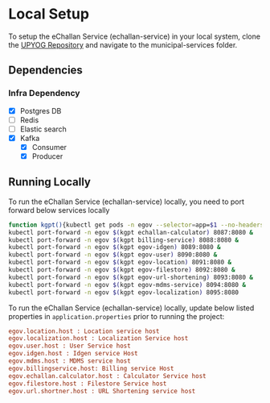 # Local Setup

To setup the eChallan Service (echallan-service) in your local system, clone the [UPYOG Repository](https://github.com/upyog/UPYOG.git) and navigate to the municipal-services folder.

## Dependencies

### Infra Dependency

- [X] Postgres DB
- [ ] Redis
- [ ] Elastic search
- [X] Kafka
  - [X] Consumer
  - [X] Producer

## Running Locally

To run the eChallan Service (echallan-service) locally, you need to port forward below services locally

```bash
function kgpt(){kubectl get pods -n egov --selector=app=$1 --no-headers=true | head -n1 | awk '{print $1}'}
kubectl port-forward -n egov $(kgpt echallan-calculator) 8087:8080 & 
kubectl port-forward -n egov $(kgpt billing-service) 8088:8080 &
kubectl port-forward -n egov $(kgpt egov-idgen) 8089:8080 &
kubectl port-forward -n egov $(kgpt egov-user) 8090:8080 &
kubectl port-forward -n egov $(kgpt egov-location) 8091:8080 &  
kubectl port-forward -n egov $(kgpt egov-filestore) 8092:8080 &  
kubectl port-forward -n egov $(kgpt egov-url-shortening) 8093:8080 &  
kubectl port-forward -n egov $(kgpt egov-mdms-service) 8094:8080 & 
kubectl port-forward -n egov $(kgpt egov-localization) 8095:8080
```

To run the eChallan Service (echallan-service) locally, update below listed properties in `application.properties` prior to running the project:

```ini
egov.location.host : Location service host
egov.localization.host : Localization Service host
egov.user.host : User Service host
egov.idgen.host : Idgen service Host
egov.mdms.host : MDMS service host
egov.billingservice.host: Billing service Host
egov.echallan.calculator.host : Calculator Service host
egov.filestore.host : Filestore Service host
egov.url.shortner.host : URL Shortening service host
```
